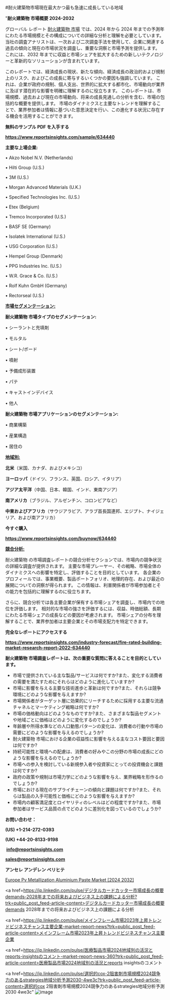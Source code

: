 #耐火建築物市場現在最大かつ最も急速に成長している地域

"<strong>耐火建築物 市場概要 2024-2032</strong>

グローバル レポート <a href=https://www.reportsinsights.com/sample/634440>耐火建築物 市場</a> では、2024 年から 2024 年までの予測年にわたる市場規模とその構成についての詳細な分析と理解を必要としています。 当社の調査アナリストは、一次および二次調査手法を使用して、企業に関連する過去の傾向と現在の市場状況を調査し、重要な洞察と市場予測を提供します。 これには、2032 年までに収益と市場シェアを拡大​​するための新しいテクノロジーと革新的なソリューションが含まれています。

このレポートでは、経済成長の現状、新たな傾向、経済成長の政治的および規制上のリスク、およびこの成長に寄与するいくつかの要因も強調しています。 これは、企業が政府の規制、個人支出、世界的に拡大する都市化、市場動向が業界に及ぼす潜在的な影響を明確に理解するのに役立ちます。 このレポートは、市場規模、過去および現在の市場動向、将来の成長見通しの分析を含む、市場の包括的な概要を提供します。 市場のダイナミクスと主要なトレンドを理解することで、業界参加者は情報に基づいた意思決定を行い、この進化する状況に存在する機会を活用することができます。

<strong><b>無料のサンプル PDF を入手する</b></strong>

<a href=https://www.reportsinsights.com/sample/634440><strong><u>https://www.reportsinsights.com/sample/634440</u></strong></a>

<strong>主要な上場企業:</strong>

• Akzo Nobel N.V. (Netherlands) 

• Hilti Group (U.S.) 

• 3M (U.S.) 

• Morgan Advanced Materials (U.K.) 

• Specified Technologies Inc. (U.S.) 

• Etex (Belgium) 

• Tremco Incorporated (U.S.) 

• BASF SE (Germany) 

• Isolatek International (U.S.) 

• USG Corporation (U.S.) 

• Hempel Group (Denmark) 

• PPG Industries Inc. (U.S.) 

• W.R. Grace & Co. (U.S.) 

• Rolf Kuhn GmbH (Germany) 

• Rectorseal (U.S.)

<strong><u>市場セグメンテーション</u></strong><strong><u>:</u></strong>

<strong>耐火建築物 市場タイプのセグメンテーション:</strong>

• シーラントと充填剤

• モルタル

• シート/ボード

• 噴射

• 予備成形装置

• パテ

• キャストインデバイス

• 他人

<strong>耐火建築物 市場アプリケーションのセグメンテーション:</strong>

• 商業構築

• 産業構造

• 居住の

<strong><u>地域別</u></strong><strong><u>:</u></strong>

<strong>北米</strong>（米国、カナダ、およびメキシコ）

<strong>ヨーロッパ</strong>（ドイツ、フランス、英国、ロシア、イタリア）

<strong>アジア太平洋</strong>（中国、日本、韓国、インド、東南アジア）

<strong>南アメリカ</strong>（ブラジル、アルゼンチン、コロンビアなど）

<strong>中東およびアフリカ</strong>（サウジアラビア、アラブ首長国連邦、エジプト、ナイジェリア、および南アフリカ）

<strong>今すぐ購入</strong>

<a href=https://www.reportsinsights.com/buynow/634440><strong><u>https://www.reportsinsights.com/buynow/634440</u></strong></a>

<strong><u>競合分析:</u></strong>

耐火建築物 の市場調査レポートの競合分析セクションでは、市場内の競争状況の詳細な調査が提供されます。 主要な市場プレーヤー、その戦略、市場全体のダイナミクスへの影響を特定し、評価することを目的としています。 各企業のプロフィールでは、事業概要、製品ポートフォリオ、地理的存在、および最近の展開についての洞察が得られます。 この情報は、利害関係者が市場参加者とその能力を包括的に理解するのに役立ちます。

さらに、競合分析では各主要企業が保有する市場シェアを調査し、市場内での地位を評価します。 相対的な市場の強さを評価するには、収益、時価総額、長期にわたる市場シェアの成長などの要因が考慮されます。 市場シェアの分布を理解することで、業界参加者は主要企業とその市場支配力を特定できます。

<strong>完全なレポートにアクセスする</strong>

<a href=https://www.reportsinsights.com/industry-forecast/fire-rated-building-market-research-report-2022-634440><strong><u><b>https://www.reportsinsights.com/industry-forecast/fire-rated-building-market-research-report-2022-634440</b></u></strong></a>

<strong><b>耐火建築物 市場調査レポートは、次の重要な質問に答えることを目的としています。</b></strong>
<ul>
  <li>市場で提供されている主な製品/サービスは何ですか?また、変化する消費者の需要を満たすためにそれらはどのように進化していますか?</li>
  <li>市場に影響を与える主要な技術進歩と革新は何ですか?また、それらは競争環境にどのような影響を与えますか?</li>
  <li>市場関係者がターゲット層に効果的にリーチするために採用する主要な流通チャネルとマーケティング戦略は何ですか?</li>
  <li>市場の価格動向はどのようなものですか?また、さまざまな製品セグメントや地域ごとに価格はどのように変化するのでしょうか?</li>
  <li>年齢層や所得水準などの人口動態パターンの変化は、消費者の行動や市場の需要にどのような影響を与えるのでしょうか?</li>
  <li>耐火建築物 市場における企業の収益性に影響を与える主なコスト要因と要因は何ですか?</li>
  <li>持続可能性と環境への配慮は、消費者の好みやこの分野の市場の成長にどのような影響を与えるのでしょうか?</li>
  <li>市場への参入を検討している新規参入者や投資家にとっての投資機会と課題は何ですか?</li>
  <li>政府の政策や規制は市場力学にどのような影響を与え、業界戦略を形作るのでしょうか?</li>
  <li>市場における現在のサプライチェーンの傾向と課題は何ですか?また、それらは製品の入手可能性と価格にどのような影響を与えますか?</li>
  <li>市場内の顧客満足度とロイヤリティのレベルはどの程度ですか?また、市場参加者はサービス品質の点でどのように差別化を図っているのでしょうか?</li>
</ul>
<strong>お問い合わせ：</strong>

<strong>(US) +1-214-272-0393</strong>

<strong>(UK) +44-20-8133-9198</strong>

<strong> </strong><a href=info@reportsinsights.com><strong><u>info@reportsinsights.com</u></strong></a>

<a href=sales@reportsinsights.com><strong><u>sales@reportsinsights.com</u></strong></a>

<strong>アンセレ アンデレン ベリヒテ</strong>

<a href=https://www.linkedin.com/pulse/europe-pv-metallization-aluminium-paste-market-feyef/>Europe Pv Metallization Aluminium Paste Market [2024 2032]</a>

<a href=https://jp.linkedin.com/pulse/デジタルカードカッター市場成長の概要demands-2028年までの将来およびビジネス上の課題による分析?trk=public_post_feed-article-content>デジタルカードカッター市場成長の概要demands 2028年までの将来およびビジネス上の課題による分析</a>

<a href=https://jp.linkedin.com/pulse/メインフレーム市場2023年上昇トレンドビジネスチャンス主要企業-market-report-news?trk=public_post_feed-article-content>メインフレーム市場2023年上昇トレンドビジネスチャンス主要企業</a>

<a href=https://jp.linkedin.com/pulse/医療製品市場2024地域別の活況とreports-insightsのコメント-market-report-news-360?trk=public_post_feed-article-content>医療製品市場2024地域別の活況とreports insightsのコメント</a>

<a href=https://jp.linkedin.com/pulse/選択的cox-2阻害剤市場規模2024競争力のあるstrategies地域分析予測2030-4we3c?trk=public_post_feed-article-content>選択的cox 2阻害剤市場規模2024競争力のあるstrategies地域分析予測2030 4we3c</a>"
![image](https://github.com/aakesh123242/RIMarket/assets/158431203/80824fc5-c83d-4656-9893-bf90685c54aa)
